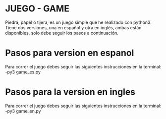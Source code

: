 # JUEGO - GAME

Piedra, papel o tijera, es un juego simple que he realizado con python3.
Tiene dos versiones, una en español y otra en inglés, ambas están disponibles, solo debe seguir los pasos a continuación.

# Pasos para version en espanol

Para correr el juego debes seguir las siguientes instrucciones en la terminal:
-py3 game_es.py

# Pasos para la version en ingles

Para correr el juego debes seguir las siguientes instrucciones en la terminal:
-py3 game_en.py
